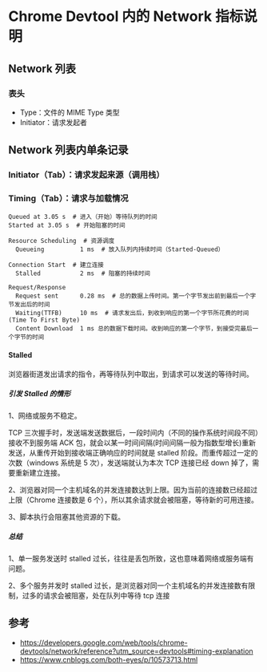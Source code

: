 # Chrome Devtool 内的 Network 指标说明

## Network 列表

### 表头

- Type：文件的 MIME Type 类型
- Initiator：请求发起者

## Network 列表内单条记录

### Initiator（Tab）：请求发起来源（调用栈）

### Timing（Tab）：请求与加载情况

```
Queued at 3.05 s  # 进入（开始）等待队列的时间
Started at 3.05 s  # 开始阻塞的时间

Resource Scheduling  # 资源调度
  Queueing          1 ms  # 放入队列内持续时间（Started-Queued）

Connection Start  # 建立连接
  Stalled           2 ms  # 阻塞的持续时间

Request/Response
  Request sent      0.28 ms  # 总的数据上传时间。第一个字节发出前到最后一个字节发出后的时间
  Waiting(TTFB)     10 ms  # 请求发出后，到收到响应的第一个字节所花费的时间(Time To First Byte)
  Content Download  1 ms 总的数据下载时间。收到响应的第一个字节，到接受完最后一个字节的时间
```

#### Stalled

浏览器街道发出请求的指令，再等待队列中取出，到请求可以发送的等待时间。

##### 引发 Stalled 的情形

1、网络或服务不稳定。

TCP 三次握手时，发送端发送数据后，一段时间内（不同的操作系统时间段不同）接收不到服务端 ACK 包，就会以某一时间间隔(时间间隔一般为指数型增长)重新发送，从重传开始到接收端正确响应的时间就是 stalled 阶段。而重传超过一定的次数（windows 系统是 5 次），发送端就认为本次 TCP 连接已经 down 掉了，需要重新建立连接。

2、浏览器对同一个主机域名的并发连接数达到上限。因为当前的连接数已经超过上限（Chrome 连接数是 6 个），所以其余请求就会被阻塞，等待新的可用连接。

3、脚本执行会阻塞其他资源的下载。

##### 总结

1、单一服务发送时 stalled 过长，往往是丢包所致，这也意味着网络或服务端有问题。

2、多个服务并发时 stalled 过长，是浏览器对同一个主机域名的并发连接数有限制，过多的请求会被阻塞，处在队列中等待 tcp 连接

## 参考

- https://developers.google.com/web/tools/chrome-devtools/network/reference?utm_source=devtools#timing-explanation
- https://www.cnblogs.com/both-eyes/p/10573713.html
